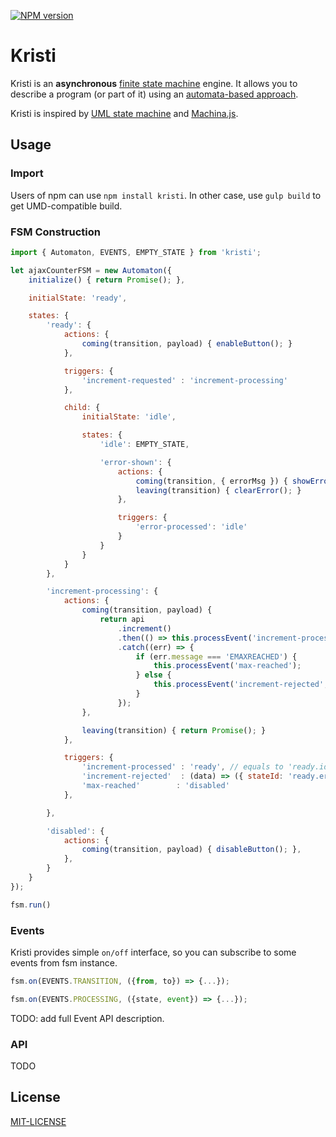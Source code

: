 [![NPM version][npm-image]][npm-url]

# Kristi

Kristi is an **asynchronous** [finite state machine][fsm-url] engine. It allows you to describe a program (or part of it) using an [automata-based approach][automata-url].

Kristi is inspired by [UML state machine](https://en.wikipedia.org/wiki/UML_state_machine) and [Machina.js](https://github.com/ifandelse/machina.js).

## Usage

### Import

Users of npm can use `npm install kristi`.
In other case, use `gulp build` to get UMD-compatible build.


### FSM Construction

```javascript
import { Automaton, EVENTS, EMPTY_STATE } from 'kristi';

let ajaxCounterFSM = new Automaton({
    initialize() { return Promise(); },

    initialState: 'ready', 

    states: {
        'ready': {
            actions: {
                coming(transition, payload) { enableButton(); }
            },

            triggers: {
                'increment-requested' : 'increment-processing'
            },

            child: {
                initialState: 'idle',

                states: {
                    'idle': EMPTY_STATE,

                    'error-shown': {
                        actions: {
                            coming(transition, { errorMsg }) { showError(errorMsg); },
                            leaving(transition) { clearError(); }
                        },

                        triggers: {
                            'error-processed': 'idle'
                        }
                    }
                }
            }
        },

        'increment-processing': {
            actions: {
                coming(transition, payload) { 
                    return api
                        .increment()
                        .then(() => this.processEvent('increment-processed'))
                        .catch((err) => {
                            if (err.message === 'EMAXREACHED') {
                                this.processEvent('max-reached');
                            } else {
                                this.processEvent('increment-rejected', { errorMsg: err.message });
                            }
                        }); 
                },

                leaving(transition) { return Promise(); }
            },

            triggers: {
                'increment-processed' : 'ready', // equals to 'ready.idle'
                'increment-rejected'  : (data) => ({ stateId: 'ready.error-shown', data }),
                'max-reached'        : 'disabled'
            },

        },

        'disabled': {
            actions: {
                coming(transition, payload) { disableButton(); },
            },
        }
    }
});

fsm.run()
```


### Events

Kristi provides simple `on/off` interface, so you can subscribe to some events from fsm instance.

```javascript
fsm.on(EVENTS.TRANSITION, ({from, to}) => {...});

fsm.on(EVENTS.PROCESSING, ({state, event}) => {...});
```

TODO: add full Event API description.


### API

TODO 

## License

[MIT-LICENSE](https://github.com/AZaviruha/Kristi/blob/master/LICENSE)


[npm-image]: http://img.shields.io/badge/npm-v2.0.0-green.svg
[npm-url]: https://www.npmjs.com/package/kristi
[fsm-url]: https://en.wikipedia.org/wiki/Finite-state_machine
[automata-url]: https://en.wikipedia.org/wiki/Automata-based_programming
